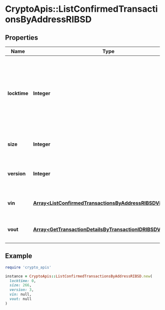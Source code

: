# CryptoApis::ListConfirmedTransactionsByAddressRIBSD

## Properties

| Name | Type | Description | Notes |
| ---- | ---- | ----------- | ----- |
| **locktime** | **Integer** | Represents the locktime on the transaction on the specific blockchain, i.e. the blockheight at which the transaction is valid. |  |
| **size** | **Integer** | Represents the total size of this transaction. |  |
| **version** | **Integer** | Represents the transaction&#39;s version number. |  |
| **vin** | [**Array&lt;ListConfirmedTransactionsByAddressRIBSDVinInner&gt;**](ListConfirmedTransactionsByAddressRIBSDVinInner.md) | Represents the transaction inputs. |  |
| **vout** | [**Array&lt;GetTransactionDetailsByTransactionIDRIBSDVoutInner&gt;**](GetTransactionDetailsByTransactionIDRIBSDVoutInner.md) | Represents the transaction outputs. |  |

## Example

```ruby
require 'crypto_apis'

instance = CryptoApis::ListConfirmedTransactionsByAddressRIBSD.new(
  locktime: 0,
  size: 266,
  version: 3,
  vin: null,
  vout: null
)
```

